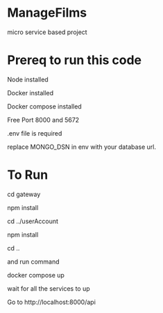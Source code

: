 # ManageFilms

micro service based project

# Prereq to run this code

Node installed

Docker installed

Docker compose installed

Free Port 8000 and 5672

.env file is required

replace MONGO_DSN in env with your database url.

# To Run

cd gateway

npm install

cd ../userAccount

npm install

cd ..

and run command

docker compose up

wait for all the services to up

Go to http://localhost:8000/api
